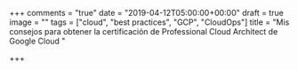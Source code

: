 +++
comments = "true"
date = "2019-04-12T05:00:00+00:00"
draft = true
image = ""
tags = ["cloud", "best practices", "GCP", "CloudOps"]
title = "Mis consejos para obtener la certificación de  Professional Cloud Architect de Google Cloud "

+++
